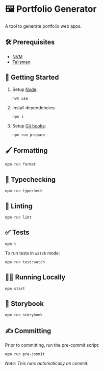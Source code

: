 # 🖼️ Portfolio Generator

A tool to generate portfolio web apps.

## 🛠️ Prerequisites

- [NVM](https://github.com/nvm-sh/nvm#installing-and-updating)
- [Talisman](https://thoughtworks.github.io/talisman/docs/installation/global-hook/)

## 🚀 Getting Started

1. Setup [Node](https://nodejs.org/en):

   ```shell
   nvm use
   ```

2. Install dependencies:

   ```shell
   npm i
   ```

3. Setup [Git hooks](https://git-scm.com/book/en/v2/Customizing-Git-Git-Hooks):

   ```shell
   npm run prepare
   ```

## 🖌️ Formatting

```shell
npm run format
```

## 🤔 Typechecking

```shell
npm run typecheck
```

## 🧹 Linting

```shell
npm run lint
```

## ✅ Tests

```shell
npm t
```

To run tests in `watch` mode:

```shell
npm run test:watch
```

## 🏃‍♂️ Running Locally

```shell
npm start
```

## 📖 Storybook

```shell
npm run storybook
```

## ✍️ Committing

Prior to committing, run the pre-commit script:

```shell
npm run pre-commit
```

_Note: This runs automatically on commit._
